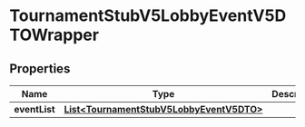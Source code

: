 

# TournamentStubV5LobbyEventV5DTOWrapper


## Properties

| Name | Type | Description | Notes |
|------------ | ------------- | ------------- | -------------|
|**eventList** | [**List&lt;TournamentStubV5LobbyEventV5DTO&gt;**](TournamentStubV5LobbyEventV5DTO.md) |  |  |



